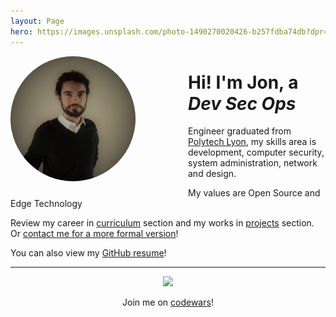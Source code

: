 ```yaml
---
layout: Page
hero: https://images.unsplash.com/photo-1490270020426-b257fdba74db?dpr=1.5&auto=format&fit=crop&w=1500&h=844&q=80&cs=tinysrgb&crop=
---
```


<img style="height: 200px;border-radius: 50%;float: left;margin-right: 6em;
margin-bottom: 1em;" src="/assets/profile-2.jpg" alt="Profile Picture"/>

# Hi! I'm Jon, a _Dev Sec Ops_
Engineer graduated from [Polytech Lyon](https://polytech.univ-lyon1.fr/), my
skills area is development, computer security, system administration, network and
design.

My values are Open Source and Edge Technology

Review my career in [curriculum](/curriculum) section and my works in
[projects](/projects) section. Or [contact me for a more formal
version](mailto:contact@jonathan.pl)!

You can also view my [GitHub resume](https://resume.github.io/?flibustier)!

---

<div align="center">
  <img src="https://www.codewars.com/users/flibustier/badges/small">

  Join me on [codewars](http://www.codewars.com/r/sVkuzw)!
</div>
